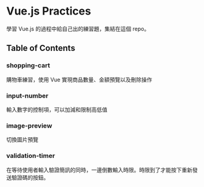 
# Vue.js Practices

學習 Vue.js 的過程中給自己出的練習題，集結在這個 repo。

## Table of Contents

### shopping-cart

購物車練習，使用 Vue 實現商品數量、金額預覽以及刪除操作

### input-number

輸入數字的控制項，可以加減和限制高低值

### image-preview

切換圖片預覽

### validation-timer

在等待使用者輸入驗證簡訊的同時，一邊倒數輸入時限。時限到了才能按下重新發送驗證碼的按鈕。